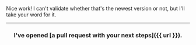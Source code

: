 Nice work! I can't validate whether that's the newest version or not, but I'll take your word for it. 

<hr>
<h3 align="center">I've opened [a pull request with your next steps]({{ url }}).</h3>
